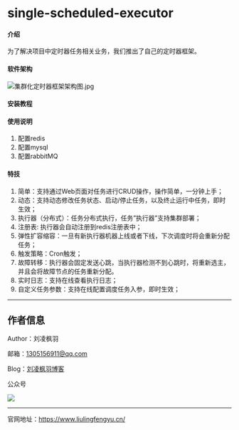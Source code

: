 # single-scheduled-executor

#### 介绍

为了解决项目中定时器任务相关业务，我们推出了自己的定时器框架。

#### 软件架构

![集群化定时器框架架构图.jpg](https://resource.liulingfengyu.cn/img/open-source/集群化定时器框架架构图.jpg)

#### 安装教程

#### 使用说明

1. 配置redis
2. 配置mysql
3. 配置rabbitMQ

#### 特技

1. 简单：支持通过Web页面对任务进行CRUD操作，操作简单，一分钟上手；
2. 动态：支持动态修改任务状态、启动/停止任务，以及终止运行中任务，即时生效；
3. 执行器（分布式）：任务分布式执行，任务”执行器”支持集群部署；
4. 注册表: 执行器会自动注册到redis注册表中；
5. 弹性扩容缩容：一旦有新执行器机器上线或者下线，下次调度时将会重新分配任务；
6. 触发策略：Cron触发；
7. 故障转移：执行器会固定发送心跳，当执行器检测不到心跳时，将重新选主，并且会将故障节点的任务重新分配。
8. 实时日志：支持在线查看执行日志；
9. 自定义任务参数：支持在线配置调度任务入参，即时生效；

---

## 作者信息

Author：刘凌枫羽

邮箱：1305156911@qq.com

Blog：[刘凌枫羽博客](https://blog.csdn.net/qq_38036909?type=blog)

公众号

[![](https://resource.liulingfengyu.cn/img/公众号二维码.jpg)](https://mp.weixin.qq.com/s?__biz=MzkxNDI2OTM0Nw==&amp;mid=2247483939&amp;idx=1&amp;sn=ee8438a9047d92798765cd502820c67c&amp;chksm=c171b7eff6063ef9a41b34f61ff6ac8c73259917505eb5d9a5b9a17e9ab3653da999e48a98d5&token=418204643&lang=zh_CN#rd)

---

官网地址：https://www.liulingfengyu.cn/